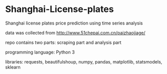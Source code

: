 # Shanghai-License-plates

Shanghai license plates price prediction using time series analysis

data was collected from http://www.51chepai.com.cn/paizhaojiage/

repo contains two parts: scraping part and analysis part

programming language: Python 3

libraries: requests, beautifulshoup, numpy, pandas, matplotlib, statsmodels, sklearn 
